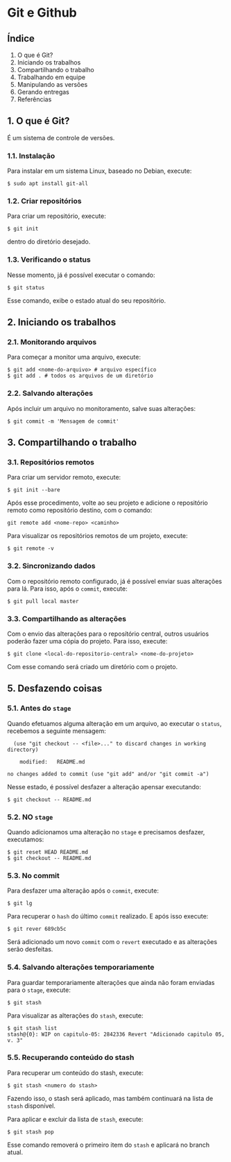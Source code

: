 # Git e Github

## Índice

1. O que é Git?
2. Iniciando os trabalhos
3. Compartilhando o trabalho
4. Trabalhando em equipe
5. Manipulando as versões
6. Gerando entregas
7. Referências

## 1. O que é Git?

É um sistema de controle de versões.

### 1.1. Instalação

Para instalar em um sistema Linux, baseado no Debian, execute:

```
$ sudo apt install git-all
```

### 1.2. Criar repositórios

Para criar um repositório, execute:

```
$ git init
```

dentro do diretório desejado.

### 1.3. Verificando o status 

Nesse momento, já é possível executar o comando:

```
$ git status
```

Esse comando, exibe o estado atual do seu repositório.

## 2. Iniciando os trabalhos

### 2.1. Monitorando arquivos

Para começar a monitor uma arquivo, execute:

```
$ git add <nome-do-arquivo> # arquivo específico
$ git add . # todos os arquivos de um diretório
```

### 2.2. Salvando alterações

Após incluir um arquivo no monitoramento, salve suas alterações:

```
$ git commit -m 'Mensagem de commit'
```

## 3. Compartilhando o trabalho

### 3.1. Repositórios remotos

Para criar um servidor remoto, execute:

```
$ git init --bare
```

Após esse procedimento, volte ao seu projeto e adicione o repositório remoto 
como repositório destino, com o comando:

```
git remote add <nome-repo> <caminho>
```

Para visualizar os repositórios remotos de um projeto, execute:

```
$ git remote -v
```

### 3.2. Sincronizando dados

Com o repositório remoto configurado, já é possível enviar suas alterações para
lá. Para isso, após o `commit`, execute:

```
$ git pull local master
```

### 3.3. Compartilhando as alterações

Com o envio das alterações para o reposítório central, outros usuários poderão
fazer uma cópia do projeto. Para isso, execute:

```
$ git clone <local-do-repositorio-central> <nome-do-projeto>
```

Com esse comando será criado um diretório com o projeto.

## 5. Desfazendo coisas

### 5.1. Antes do `stage`

Quando efetuamos alguma alteração em um arquivo, ao executar o `status`,
recebemos a seguinte mensagem:

```
  (use "git checkout -- <file>..." to discard changes in working directory)

	modified:   README.md

no changes added to commit (use "git add" and/or "git commit -a")
```

Nesse estado, é possível desfazer a alteração apensar executando:

```
$ git checkout -- README.md
```

### 5.2. NO `stage`

Quando adicionamos uma alteração no `stage` e precisamos desfazer, executamos:

```
$ git reset HEAD README.md
$ git checkout -- README.md
```

### 5.3. No commit

Para desfazer uma alteração após o `commit`, execute:

```
$ git lg
```

Para recuperar o `hash` do último `commit` realizado. E após isso execute:

```
$ git rever 689cb5c
```

Será adicionado um novo `commit` com o `revert` executado e as alterações 
serão desfeitas.

### 5.4. Salvando alterações temporariamente

Para guardar temporariamente alterações que ainda não foram enviadas para o 
`stage`, execute:

```
$ git stash
```

Para visualizar as alterações do `stash`, execute:

```
$ git stash list
stash@{0}: WIP on capitulo-05: 2842336 Revert "Adicionado capitulo 05, v. 3"
```

### 5.5. Recuperando conteúdo do stash

Para recuperar um conteúdo do stash, execute:

```
$ git stash <numero do stash>
```

Fazendo isso, o stash será aplicado, mas também continuará na lista de `stash` disponível.

Para aplicar e excluir da lista de `stash`, execute:

```
$ git stash pop
```

Esse comando removerá o primeiro item do `stash` e aplicará no branch atual.

